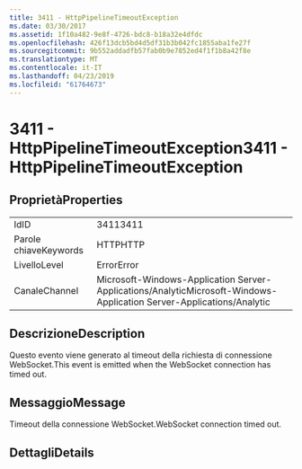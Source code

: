```yaml
---
title: 3411 - HttpPipelineTimeoutException
ms.date: 03/30/2017
ms.assetid: 1f10a482-9e8f-4726-bdc8-b18a32e4dfdc
ms.openlocfilehash: 426f13dcb5bd4d5df31b3b042fc1855aba1fe27f
ms.sourcegitcommit: 9b552addadfb57fab0b9e7852ed4f1f1b8a42f8e
ms.translationtype: MT
ms.contentlocale: it-IT
ms.lasthandoff: 04/23/2019
ms.locfileid: "61764673"
---
```

# <a name="3411---httppipelinetimeoutexception"></a><span data-ttu-id="4d200-102">3411 - HttpPipelineTimeoutException</span><span class="sxs-lookup"><span data-stu-id="4d200-102">3411 - HttpPipelineTimeoutException</span></span>
## <a name="properties"></a><span data-ttu-id="4d200-103">Proprietà</span><span class="sxs-lookup"><span data-stu-id="4d200-103">Properties</span></span>  
  
|||  
|-|-|  
|<span data-ttu-id="4d200-104">Id</span><span class="sxs-lookup"><span data-stu-id="4d200-104">ID</span></span>|<span data-ttu-id="4d200-105">3411</span><span class="sxs-lookup"><span data-stu-id="4d200-105">3411</span></span>|  
|<span data-ttu-id="4d200-106">Parole chiave</span><span class="sxs-lookup"><span data-stu-id="4d200-106">Keywords</span></span>|<span data-ttu-id="4d200-107">HTTP</span><span class="sxs-lookup"><span data-stu-id="4d200-107">HTTP</span></span>|  
|<span data-ttu-id="4d200-108">Livello</span><span class="sxs-lookup"><span data-stu-id="4d200-108">Level</span></span>|<span data-ttu-id="4d200-109">Error</span><span class="sxs-lookup"><span data-stu-id="4d200-109">Error</span></span>|  
|<span data-ttu-id="4d200-110">Canale</span><span class="sxs-lookup"><span data-stu-id="4d200-110">Channel</span></span>|<span data-ttu-id="4d200-111">Microsoft-Windows-Application Server-Applications/Analytic</span><span class="sxs-lookup"><span data-stu-id="4d200-111">Microsoft-Windows-Application Server-Applications/Analytic</span></span>|  
  
## <a name="description"></a><span data-ttu-id="4d200-112">Descrizione</span><span class="sxs-lookup"><span data-stu-id="4d200-112">Description</span></span>  
 <span data-ttu-id="4d200-113">Questo evento viene generato al timeout della richiesta di connessione WebSocket.</span><span class="sxs-lookup"><span data-stu-id="4d200-113">This event is emitted when the WebSocket connection has timed out.</span></span>  
  
## <a name="message"></a><span data-ttu-id="4d200-114">Messaggio</span><span class="sxs-lookup"><span data-stu-id="4d200-114">Message</span></span>  
 <span data-ttu-id="4d200-115">Timeout della connessione WebSocket.</span><span class="sxs-lookup"><span data-stu-id="4d200-115">WebSocket connection timed out.</span></span>  
  
## <a name="details"></a><span data-ttu-id="4d200-116">Dettagli</span><span class="sxs-lookup"><span data-stu-id="4d200-116">Details</span></span>
